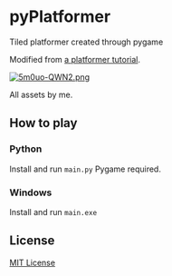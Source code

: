 # pyPlatformer
Tiled platformer created through pygame

Modified from [a platformer tutorial](https://www.youtube.com/playlist?list=PLjcN1EyupaQnHM1I9SmiXfbT6aG4ezUvu).

[![5m0uo-QWN2.png](https://i.postimg.cc/m2RYd688/5m0uo-QWN2.png)](https://postimg.cc/w3fRMFKm)

All assets by me.

## How to play
### Python
Install and run ``main.py``
Pygame required.
### Windows 
Install and run ``main.exe``

## License
[MIT License](https://choosealicense.com/licenses/mit/)

